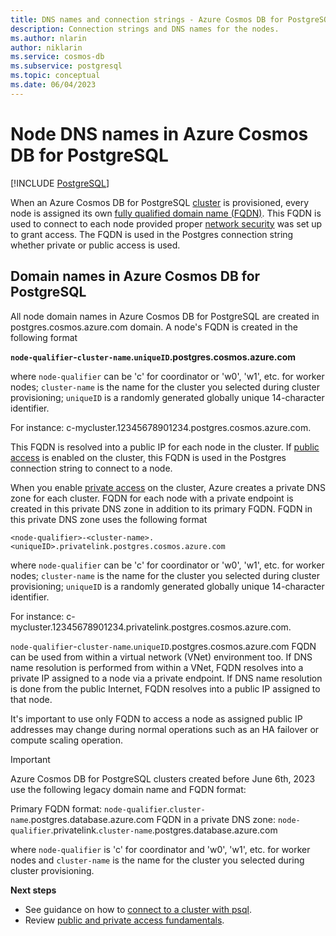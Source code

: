 ```yaml
---
title: DNS names and connection strings - Azure Cosmos DB for PostgreSQL
description: Connection strings and DNS names for the nodes.
ms.author: nlarin
author: niklarin
ms.service: cosmos-db
ms.subservice: postgresql
ms.topic: conceptual
ms.date: 06/04/2023
---
```


# Node DNS names in Azure Cosmos DB for PostgreSQL

[!INCLUDE [PostgreSQL](../includes/appliesto-postgresql.md)]

When an Azure Cosmos DB for PostgreSQL [cluster](./concepts-cluster.md) is provisioned, every node is assigned its own [fully qualified domain name (FQDN)](https://wikipedia.org/wiki/Fully_qualified_domain_name). This FQDN is used to connect to each node provided proper [network security](./concepts-security-overview.md) was set up to grant access. The FQDN is used in the Postgres connection string whether private or public access is used. 

## Domain names in Azure Cosmos DB for PostgreSQL

All node domain names in Azure Cosmos DB for PostgreSQL are created in postgres.cosmos.azure.com domain. A node's FQDN is created in the following format

**`node-qualifier`-`cluster-name`.`uniqueID`.postgres.cosmos.azure.com**

where `node-qualifier` can be 'c' for coordinator or 'w0', 'w1', etc. for worker nodes; `cluster-name` is the name for the cluster you selected during cluster provisioning; `uniqueID` is a randomly generated globally unique 14-character identifier.

For instance: c-mycluster.12345678901234.postgres.cosmos.azure.com.

This FQDN is resolved into a public IP for each node in the cluster. If [public access](./concepts-firewall-rules.md) is enabled on the cluster, this FQDN is used in the Postgres connection string to connect to a node. 

When you enable [private access](./concepts-private-access.md) on the cluster, Azure creates a private DNS zone for each cluster. FQDN for each node with a private endpoint is created in this private DNS zone in addition to its primary FQDN. FQDN in this private DNS zone uses the following format

```
<node-qualifier>-<cluster-name>.<uniqueID>.privatelink.postgres.cosmos.azure.com
```

where `node-qualifier` can be 'c' for coordinator or 'w0', 'w1', etc. for worker nodes; `cluster-name` is the name for the cluster you selected during cluster provisioning; `uniqueID` is a randomly generated globally unique 14-character identifier.

For instance: c-mycluster.12345678901234.privatelink.postgres.cosmos.azure.com.

`node-qualifier`-`cluster-name`.`uniqueID`.postgres.cosmos.azure.com FQDN can be used from within a virtual network (VNet) environment too. If DNS name resolution is performed from within a VNet, FQDN resolves into a private IP assigned to a node via a private endpoint. If DNS name resolution is done from the public Internet, FQDN resolves into a public IP assigned to that node.

It's important to use only FQDN to access a node as assigned public IP addresses may change during normal operations such as an HA failover or compute scaling operation.

> [!IMPORTANT]
>
> Azure Cosmos DB for PostgreSQL clusters created before June 6th, 2023 use the following legacy domain name and FQDN format:
>
> Primary FQDN format: `node-qualifier`.`cluster-name`.postgres.database.azure.com 
> FQDN in a private DNS zone: `node-qualifier`.privatelink.`cluster-name`.postgres.database.azure.com
>
> where `node-qualifier` is 'c' for coordinator and 'w0', 'w1', etc. for worker nodes and 
> `cluster-name` is the name for the cluster you selected during cluster provisioning.

**Next steps**

* See guidance on how to [connect to a cluster with psql](./quickstart-connect-psql.md).
* Review [public and private access fundamentals](./concepts-security-overview.md).
